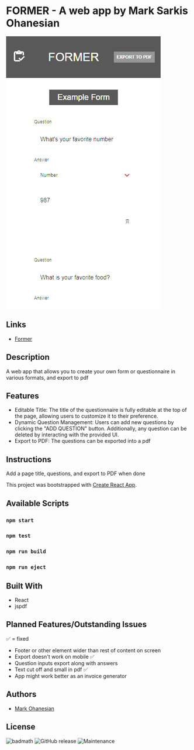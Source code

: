 # FORMER - A web app by Mark Sarkis Ohanesian
![Former Image](/public/preview.png)

## Links
* [Former](https://former-mso.netlify.app/)

## Description
A web app that allows you to create your own form or questionnaire in various formats, and export to pdf

## Features 
- Editable Title: The title of the questionnaire is fully editable at the top of the page, allowing users to customize it to their preference.
- Dynamic Question Management: Users can add new questions by clicking the "ADD QUESTION" button. Additionally, any question can be deleted by interacting with the provided UI.
- Export to PDF: The questions can be exported into a pdf

## Instructions
Add a page title, questions, and export to PDF when done

This project was bootstrapped with [Create React App](https://github.com/facebook/create-react-app).

## Available Scripts
### `npm start`
### `npm test`
### `npm run build`
### `npm run eject`

## Built With
* React
* jspdf

## Planned Features/Outstanding Issues
✅ = fixed

* Footer or other element wider than rest of content on screen 
* Export doesn't work on mobile ✅
* Question inputs export along with answers
* Text cut off and small in pdf ✅
* App might work better as an invoice generator

## Authors
* [Mark Ohanesian](https://github.com/markohanesian) 

## License
![badmath](https://img.shields.io/github/languages/top/nielsenjared/badmath)
![GitHub release](https://img.shields.io/github/v/release/markohanesian/social-media-app)
![Maintenance](https://img.shields.io/badge/Maintained%3F-yes-green.svg)